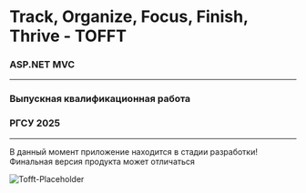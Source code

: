 Track, Organize, Focus, Finish, Thrive - TOFFT
=====================
### ASP.NET MVC
---
### Выпускная квалификационная работа
### РГСУ 2025
---
В данный момент приложение находится в стадии разработки!
Финальная версия продукта может отличаться

![Tofft-Placeholder](https://github.com/user-attachments/assets/d93a0281-145f-46c2-a080-37aa16dda3c8)
